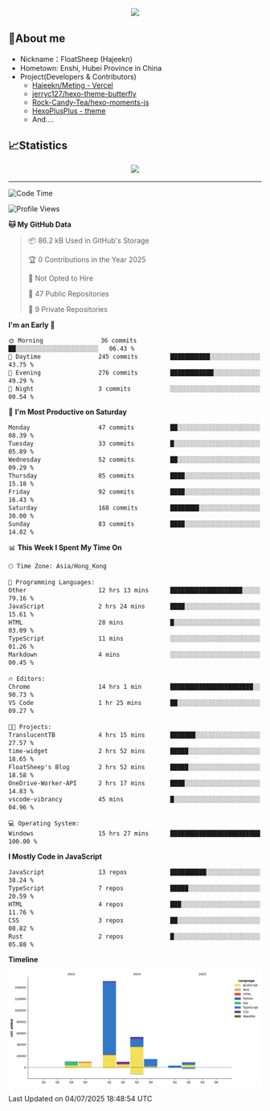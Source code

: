 <p align="center">
   <a href="https://git.io/typing-svg"><img src="https://readme-typing-svg.demolab.com?font=Fira+Code&pause=1000&color=F7DD11&center=true&vCenter=true&width=435&lines=Floating+in+the+clouds~;I'm+glad+to+meet+you+again" /></a>
</p>

## 🥱About me

- Nickname：FloatSheep (Hajeekn)
- Hometown: Enshi, Hubei Province in China
- Project(Developers & Contributors)
   - [Hajeekn/Meting - Vercel](https://github.com/hajeekn/vercel-meting)
   - [jerryc127/hexo-theme-butterfly](https://github.com/jerryc127/hexo-theme-butterfly)
   - [Rock-Candy-Tea/hexo-moments-js](https://github.com/Rock-Candy-Tea/hexo-moments-js)
   - [HexoPlusPlus - theme](https://github.com/HexoPlusPlus/HexoPlusPlus)
   - And....


## 📈Statistics

<div align="center">
<img src="https://github-readme-stats-git-masterrstaa-rickstaa.vercel.app/api?username=FloatSheep" />
</div>

---

<!--START_SECTION:waka-->
![Code Time](http://img.shields.io/badge/Code%20Time-418%20hrs%2041%20mins-blue)

![Profile Views](http://img.shields.io/badge/Profile%20Views-0-blue)

**🐱 My GitHub Data** 

> 📦 86.2 kB Used in GitHub's Storage 
 > 
> 🏆 0 Contributions in the Year 2025
 > 
> 🚫 Not Opted to Hire
 > 
> 📜 47 Public Repositories 
 > 
> 🔑 9 Private Repositories 
 > 
**I'm an Early 🐤** 

```text
🌞 Morning                36 commits          ██░░░░░░░░░░░░░░░░░░░░░░░   06.43 % 
🌆 Daytime                245 commits         ███████████░░░░░░░░░░░░░░   43.75 % 
🌃 Evening                276 commits         ████████████░░░░░░░░░░░░░   49.29 % 
🌙 Night                  3 commits           ░░░░░░░░░░░░░░░░░░░░░░░░░   00.54 % 
```
📅 **I'm Most Productive on Saturday** 

```text
Monday                   47 commits          ██░░░░░░░░░░░░░░░░░░░░░░░   08.39 % 
Tuesday                  33 commits          █░░░░░░░░░░░░░░░░░░░░░░░░   05.89 % 
Wednesday                52 commits          ██░░░░░░░░░░░░░░░░░░░░░░░   09.29 % 
Thursday                 85 commits          ████░░░░░░░░░░░░░░░░░░░░░   15.18 % 
Friday                   92 commits          ████░░░░░░░░░░░░░░░░░░░░░   16.43 % 
Saturday                 168 commits         ████████░░░░░░░░░░░░░░░░░   30.00 % 
Sunday                   83 commits          ████░░░░░░░░░░░░░░░░░░░░░   14.82 % 
```


📊 **This Week I Spent My Time On** 

```text
🕑︎ Time Zone: Asia/Hong_Kong

💬 Programming Languages: 
Other                    12 hrs 13 mins      ████████████████████░░░░░   79.16 % 
JavaScript               2 hrs 24 mins       ████░░░░░░░░░░░░░░░░░░░░░   15.61 % 
HTML                     28 mins             █░░░░░░░░░░░░░░░░░░░░░░░░   03.09 % 
TypeScript               11 mins             ░░░░░░░░░░░░░░░░░░░░░░░░░   01.26 % 
Markdown                 4 mins              ░░░░░░░░░░░░░░░░░░░░░░░░░   00.45 % 

🔥 Editors: 
Chrome                   14 hrs 1 min        ███████████████████████░░   90.73 % 
VS Code                  1 hr 25 mins        ██░░░░░░░░░░░░░░░░░░░░░░░   09.27 % 

🐱‍💻 Projects: 
TranslucentTB            4 hrs 15 mins       ███████░░░░░░░░░░░░░░░░░░   27.57 % 
time-widget              2 hrs 52 mins       █████░░░░░░░░░░░░░░░░░░░░   18.65 % 
FloatSheep's Blog        2 hrs 52 mins       █████░░░░░░░░░░░░░░░░░░░░   18.58 % 
OneDrive-Worker-API      2 hrs 17 mins       ████░░░░░░░░░░░░░░░░░░░░░   14.83 % 
vscode-vibrancy          45 mins             █░░░░░░░░░░░░░░░░░░░░░░░░   04.96 % 

💻 Operating System: 
Windows                  15 hrs 27 mins      █████████████████████████   100.00 % 
```

**I Mostly Code in JavaScript** 

```text
JavaScript               13 repos            ██████████░░░░░░░░░░░░░░░   38.24 % 
TypeScript               7 repos             █████░░░░░░░░░░░░░░░░░░░░   20.59 % 
HTML                     4 repos             ███░░░░░░░░░░░░░░░░░░░░░░   11.76 % 
CSS                      3 repos             ██░░░░░░░░░░░░░░░░░░░░░░░   08.82 % 
Rust                     2 repos             █░░░░░░░░░░░░░░░░░░░░░░░░   05.88 % 
```



**Timeline**

![Lines of Code chart](https://raw.githubusercontent.com/FloatSheep/FloatSheep/main/assets/bar_graph.png)


 Last Updated on 04/07/2025 18:48:54 UTC
<!--END_SECTION:waka-->

